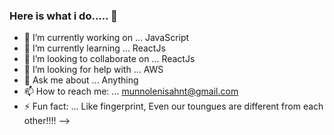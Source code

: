 ### Here is what i do..... 👋

- 🔭 I’m currently working on ... JavaScript
- 🌱 I’m currently learning ... ReactJs
- 👯 I’m looking to collaborate on ... ReactJs
- 🤔 I’m looking for help with ... AWS
- 💬 Ask me about ... Anything
- 📫 How to reach me: ... munnolenisahnt@gmail.com
- ⚡ Fun fact: ... Like fingerprint, Even our toungues are different from each other!!!!
-->

